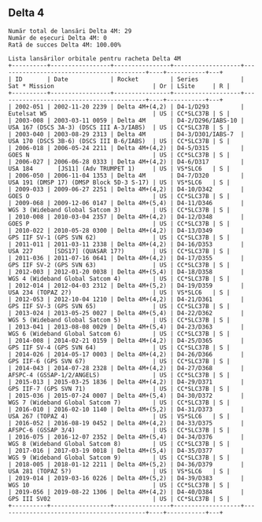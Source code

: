 ## Delta 4

    Număr total de lansări Delta 4M: 29
    Număr de eșecuri Delta 4M: 0
    Rată de succes Delta 4M: 100.00%
    
    Lista lansărilor orbitale pentru racheta Delta 4M
    +----------+-----------------+----------------+-------------------+------------------------------------------+----+-----------+---+
    | ID       | Date            | Rocket         | Series            | Sat * Mission                            | Or | LSite     | R |
    +----------+-----------------+----------------+-------------------+------------------------------------------+----+-----------+---+
    | 2002-051 | 2002-11-20 2239 | Delta 4M+(4,2) | D4-1/D293         | Eutelsat W5                              | US | CC*SLC37B | S |
    | 2003-008 | 2003-03-11 0059 | Delta 4M       | D4-2/D296/IABS-10 | USA 167 (DSCS 3A-3) (DSCS III A-3/IABS)  | US | CC*SLC37B | S |
    | 2003-040 | 2003-08-29 2313 | Delta 4M       | D4-3/D301/IABS-7  | USA 170 (DSCS 3B-6) (DSCS III B-6/IABS)  | US | CC*SLC37B | S |
    | 2006-018 | 2006-05-24 2211 | Delta 4M+(4,2) | D4-5/D315         | GOES N                                   | US | CC*SLC37B | S |
    | 2006-027 | 2006-06-28 0333 | Delta 4M+(4,2) | D4-6/D317         | USA 184       [JS11] (Adv TRUMPET 1)     | US | VS*SLC6   | S |
    | 2006-050 | 2006-11-04 1353 | Delta 4M       | D4-7/D320         | USA 191 (DMSP 17) (DMSP Block 5D-3 S-17) | US | VS*SLC6   | S |
    | 2009-033 | 2009-06-27 2251 | Delta 4M+(4,2) | D4-10/D342        | GOES O                                   | US | CC*SLC37B | S |
    | 2009-068 | 2009-12-06 0147 | Delta 4M+(5,4) | D4-11/D346        | WGS 3 (Wideband Global Satcom 3)         | US | CC*SLC37B | S |
    | 2010-008 | 2010-03-04 2357 | Delta 4M+(4,2) | D4-12/D348        | GOES P                                   | US | CC*SLC37B | S |
    | 2010-022 | 2010-05-28 0300 | Delta 4M+(4,2) | D4-13/D349        | GPS IIF SV-1 (GPS SVN 62)                | US | CC*SLC37B | S |
    | 2011-011 | 2011-03-11 2338 | Delta 4M+(4,2) | D4-16/D353        | USA 227      [SDS17] (QUASAR 17?)        | US | CC*SLC37B | S |
    | 2011-036 | 2011-07-16 0641 | Delta 4M+(4,2) | D4-17/D355        | GPS IIF SV-2 (GPS SVN 63)                | US | CC*SLC37B | S |
    | 2012-003 | 2012-01-20 0038 | Delta 4M+(5,4) | D4-18/D358        | WGS 4 (Wideband Global Satcom 4)         | US | CC*SLC37B | S |
    | 2012-014 | 2012-04-03 2312 | Delta 4M+(5,2) | D4-19/D359        | USA 234 (TOPAZ 2?)                       | US | VS*SLC6   | S |
    | 2012-053 | 2012-10-04 1210 | Delta 4M+(4,2) | D4-21/D361        | GPS IIF SV-3 (GPS SVN 65)                | US | CC*SLC37B | S |
    | 2013-024 | 2013-05-25 0027 | Delta 4M+(5,4) | D4-22/D362        | WGS 5 (Wideband Global Satcom 5)         | US | CC*SLC37B | S |
    | 2013-041 | 2013-08-08 0029 | Delta 4M+(5,4) | D4-23/D363        | WGS 6 (Wideband Global Satcom 6)         | US | CC*SLC37B | S |
    | 2014-008 | 2014-02-21 0159 | Delta 4M+(4,2) | D4-25/D365        | GPS IIF SV-4 (GPS SVN 64)                | US | CC*SLC37B | S |
    | 2014-026 | 2014-05-17 0003 | Delta 4M+(4,2) | D4-26/D366        | GPS IIF-6 (GPS SVN 67)                   | US | CC*SLC37B | S |
    | 2014-043 | 2014-07-28 2328 | Delta 4M+(4,2) | D4-27/D368        | AFSPC-4 (GSSAP-1/2/ANGELS)               | US | CC*SLC37B | S |
    | 2015-013 | 2015-03-25 1836 | Delta 4M+(4,2) | D4-29/D371        | GPS IIF-7 (GPS SVN 71)                   | US | CC*SLC37B | S |
    | 2015-036 | 2015-07-24 0007 | Delta 4M+(5,4) | D4-30/D372        | WGS 7 (Wideband Global Satcom 7)         | US | CC*SLC37B | S |
    | 2016-010 | 2016-02-10 1140 | Delta 4M+(5,2) | D4-31/D373        | USA 267 (TOPAZ 4)                        | US | VS*SLC6   | S |
    | 2016-052 | 2016-08-19 0452 | Delta 4M+(4,2) | D4-33/D375        | AFSPC-6 (GSSAP 3/4)                      | US | CC*SLC37B | S |
    | 2016-075 | 2016-12-07 2352 | Delta 4M+(5,4) | D4-34/D376        | WGS 8 (Wideband Global Satcom 8)         | US | CC*SLC37B | S |
    | 2017-016 | 2017-03-19 0018 | Delta 4M+(5,4) | D4-35/D377        | WGS 9 (Wideband Global Satcom 9)         | US | CC*SLC37B | S |
    | 2018-005 | 2018-01-12 2211 | Delta 4M+(5,2) | D4-36/D379        | USA 281 (TOPAZ 5?)                       | US | VS*SLC6   | S |
    | 2019-014 | 2019-03-16 0226 | Delta 4M+(5,2) | D4-39/D383        | WGS 10                                   | US | CC*SLC37B | S |
    | 2019-056 | 2019-08-22 1306 | Delta 4M+(4,2) | D4-40/D384        | GPS III SV02                             | US | CC*SLC37B | S |
    +----------+-----------------+----------------+-------------------+------------------------------------------+----+-----------+---+
    
    
